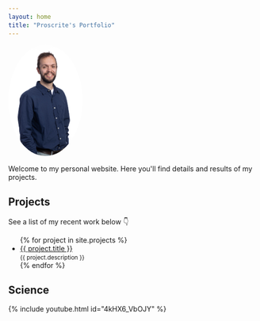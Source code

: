 ```yaml
---
layout: home
title: "Proscrite's Portfolio"
---
```


<img src="assets/profile.jpg" alt="Profile picture" style="width: 150px; border-radius: 50%;">

Welcome to my personal website. Here you'll find details and results of my projects.

## Projects

See a list of my recent work below 👇

<ul>
  {% for project in site.projects %}
    <li>
      <a href="{{ project.url }}">{{ project.title }}</a><br>
      <small>{{ project.description }}</small>
    </li>
  {% endfor %}
</ul>

## Science

{% include youtube.html id="4kHX6_VbOJY" %}

